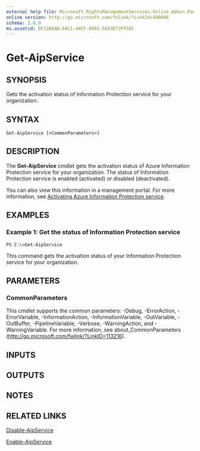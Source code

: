 ```yaml
---
external help file: Microsoft.RightsManagementServices.Online.Admin.PowerShell.dll-Help.xml
online version: http://go.microsoft.com/fwlink/?LinkId=400606
schema: 2.0.0
ms.assetid: DF116EAD-6AC1-44CF-89E6-5E63D72FF58C
---
```


# Get-AipService

## SYNOPSIS
Gets the activation status of Information Protection service for your organization.

## SYNTAX

```
Get-AipService [<CommonParameters>]
```

## DESCRIPTION
The **Get-AipService** cmdlet gets the activation status of Azure Information Protection service for your organization. The status of Information Protection service is enabled (activated) or disabled (deactivated).

You can also view this information in a management portal. For more information, see [Activating Azure Information Protection service](https://docs.microsoft.com/information-protection/deploy-use/decommission-deactivate).

## EXAMPLES

### Example 1: Get the status of Information Protection service
```
PS C:\>Get-AipService
```

This command gets the activation status of your Information Protection service for your organization.

## PARAMETERS

### CommonParameters
This cmdlet supports the common parameters: -Debug, -ErrorAction, -ErrorVariable, -InformationAction, -InformationVariable, -OutVariable, -OutBuffer, -PipelineVariable, -Verbose, -WarningAction, and -WarningVariable. For more information, see about_CommonParameters (http://go.microsoft.com/fwlink/?LinkID=113216).

## INPUTS

## OUTPUTS

## NOTES

## RELATED LINKS

[Disable-AipService](./Disable-AipService.md)

[Enable-AipService](./Enable-AipService.md)


